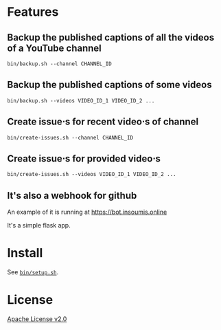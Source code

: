 # Features

## Backup the published captions of all the videos of a YouTube channel

```
bin/backup.sh --channel CHANNEL_ID
```


## Backup the published captions of some videos

```
bin/backup.sh --videos VIDEO_ID_1 VIDEO_ID_2 ...
```


## Create issue⋅s for recent video⋅s of channel

```
bin/create-issues.sh --channel CHANNEL_ID
```


## Create issue⋅s for provided video⋅s

```
bin/create-issues.sh --videos VIDEO_ID_1 VIDEO_ID_2 ...
```


## It's also a webhook for github

An example of it is running at https://bot.insoumis.online

It's a simple flask app.


# Install

See [`bin/setup.sh`](bin/setup.sh).


# License

[Apache License v2.0](LICENSE)
